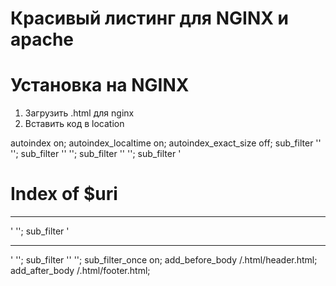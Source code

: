 # Красивый листинг для NGINX и apache

# Установка на NGINX

1. Загрузить .html для nginx
2. Вставить код в location

autoindex on;
autoindex_localtime on;
autoindex_exact_size off;
sub_filter '<html>' '';
sub_filter '<head><title>Index of $uri</title></head>' '';
sub_filter '<body>' '';
sub_filter '<h1>Index of $uri</h1><hr>' '';
sub_filter '<hr></body>' '';
sub_filter '</html>' '';
sub_filter_once on;
add_before_body /.html/header.html;
add_after_body /.html/footer.html;
